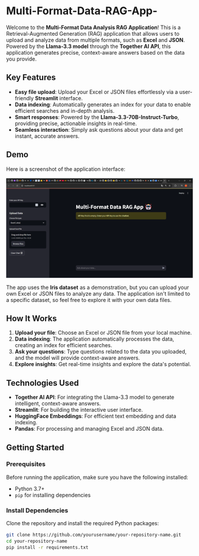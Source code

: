# Multi-Format-Data-RAG-App-

Welcome to the **Multi-Format Data Analysis RAG Application**! This is a Retrieval-Augmented Generation (RAG) application that allows users to upload and analyze data from multiple formats, such as **Excel** and **JSON**. Powered by the **Llama-3.3 model** through the **Together AI API**, this application generates precise, context-aware answers based on the data you provide.

## Key Features

- **Easy file upload**: Upload your Excel or JSON files effortlessly via a user-friendly **Streamlit** interface.
- **Data indexing**: Automatically generates an index for your data to enable efficient searches and in-depth analysis.
- **Smart responses**: Powered by the **Llama-3.3-70B-Instruct-Turbo**, providing precise, actionable insights in real-time.
- **Seamless interaction**: Simply ask questions about your data and get instant, accurate answers.

## Demo

Here is a screenshot of the application interface:

![Interface de l'application](app_interface.png)

The app uses the **Iris dataset** as a demonstration, but you can upload your own Excel or JSON files to analyze any data. The application isn't limited to a specific dataset, so feel free to explore it with your own data files.

## How It Works

1. **Upload your file**: Choose an Excel or JSON file from your local machine.
2. **Data indexing**: The application automatically processes the data, creating an index for efficient searches.
3. **Ask your questions**: Type questions related to the data you uploaded, and the model will provide context-aware answers.
4. **Explore insights**: Get real-time insights and explore the data's potential.

## Technologies Used

- **Together AI API**: For integrating the Llama-3.3 model to generate intelligent, context-aware answers.
- **Streamlit**: For building the interactive user interface.
- **HuggingFace Embeddings**: For efficient text embedding and data indexing.
- **Pandas**: For processing and managing Excel and JSON data.

## Getting Started

### Prerequisites

Before running the application, make sure you have the following installed:

- Python 3.7+
- `pip` for installing dependencies

### Install Dependencies

Clone the repository and install the required Python packages:

```bash
git clone https://github.com/yourusername/your-repository-name.git
cd your-repository-name
pip install -r requirements.txt
